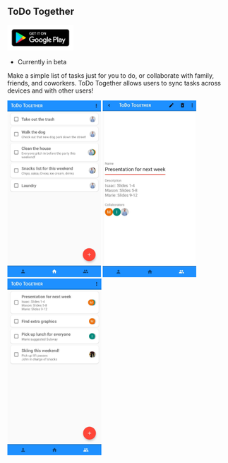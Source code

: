 ## ToDo Together

<a href="https://play.google.com/store/apps/details?id=com.mrashment.todotogether&noprocess"><img src="images/play_store_badge.png" width="150" /></a> 

* Currently in beta

Make a simple list of tasks just for you to do, or collaborate with family, friends, and coworkers. ToDo Together allows users to sync tasks across devices and with other users! 

<img src="images/Screenshot_home_ToDo%20Together_cropped.jpg" height ="400" /> <img src="images/Screenshot_details_ToDo%20Together_cropped.jpg" height ="400" /> <img src="images/Screenshot_collabs_ToDo%20Together_cropped.jpg" height ="400" />
